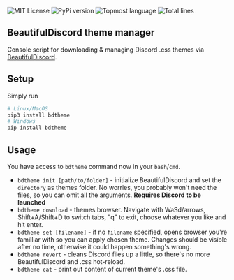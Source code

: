 ![MIT License](https://img.shields.io/apm/l/atomic-design-ui.svg?)
![PyPi version](https://img.shields.io/pypi/v/bdtheme)
![Topmost language](https://img.shields.io/github/languages/top/TheAmmiR/bdtheme)
![Total lines](https://img.shields.io/tokei/lines/github/TheAmmiR/bdtheme)



## BeautifulDiscord theme manager
Console script for downloading & managing Discord .css themes via [BeautifulDiscord](https://github.com/leovoel/BeautifulDiscord).
## Setup
Simply run
```python
# Linux/MacOS
pip3 install bdtheme
# Windows
pip install bdtheme
```
## Usage
You have access to `bdtheme` command now in your `bash`/`cmd`.
* `bdtheme init [path/to/folder]` - initialize BeautifulDiscord and set the `directory` as themes folder. No worries, you probably won't need the files, so you can omit all the arguments. **Requires Discord to be launched**
* `bdtheme download` - themes browser. Navigate with WaSd/arrows, Shift+A/Shift+D to switch tabs, "q" to exit, choose whatever you like and hit enter.
* `bdtheme set [filename]` - if no `filename` specified, opens browser you're familliar with so you can apply chosen theme. Changes should be visible after no time, otherwise it could happen something's wrong.
* `bdtheme revert` - cleans Discord files up a little, so there's no more BeautifulDiscord and .css hot-reload.
* `bdtheme cat` - print out content of current theme's .css file.
